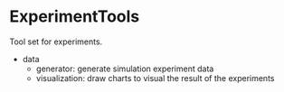 # ExperimentTools
Tool set for experiments.

* data
  * generator: generate simulation experiment data
  * visualization: draw charts to visual the result of the experiments